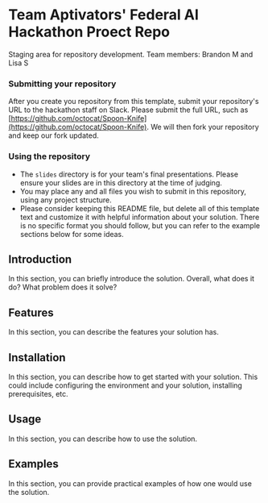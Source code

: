 # Team Aptivators' Federal AI Hackathon Proect Repo

Staging area for repository development. Team members: Brandon M and Lisa S

### Submitting your repository

After you create you repository from this template, submit your repository's URL to the hackathon staff on Slack. Please submit the full URL, such as [https://github.com/octocat/Spoon-Knife](https://github.com/octocat/Spoon-Knife). We will then fork your repository and keep our fork updated.

### Using the repository

* The `slides` directory is for your team's final presentations. Please ensure your slides are in this directory at the time of judging.
* You may place any and all files you wish to submit in this repository, using any project structure.
* Please consider keeping this README file, but delete all of this template text and customize it with helpful information about your solution. There is no specific format you should follow, but you can refer to the example sections below for some ideas.

## Introduction

In this section, you can briefly introduce the solution. Overall, what does it do? What problem does it solve?

## Features

In this section, you can describe the features your solution has.

## Installation

In this section, you can describe how to get started with your solution. This could include configuring the environment and your solution, installing prerequisites, etc.

## Usage

In this section, you can describe how to use the solution.

## Examples

In this section, you can provide practical examples of how one would use the solution.
